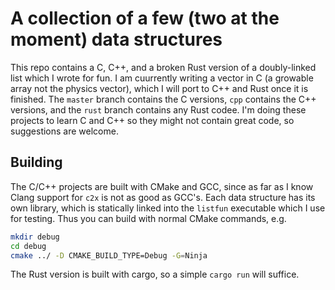# A collection of a few (two at the moment) data structures

This repo contains a C, C++, and a broken Rust version of a doubly-linked list which I wrote for fun. I am cuurrently writing a vector in C (a growable array not the physics vector), which I will port to C++ and Rust once it is finished. The `master` branch contains the C versions, `cpp` contains the C++ versions, and the `rust` branch contains any Rust codee. I'm doing these projects to learn C and C++ so they might not contain great code, so suggestions are welcome.

## Building
The C/C++ projects are built with CMake and GCC, since as far as I know Clang support for `c2x` is not as good as GCC's. Each data structure has its own library, which is statically linked into the `listfun` executable which I use for testing. Thus you can build with normal CMake commands, e.g. 
``` bash
mkdir debug
cd debug
cmake ../ -D CMAKE_BUILD_TYPE=Debug -G=Ninja
```

The Rust version is built with cargo, so a simple `cargo run` will suffice.